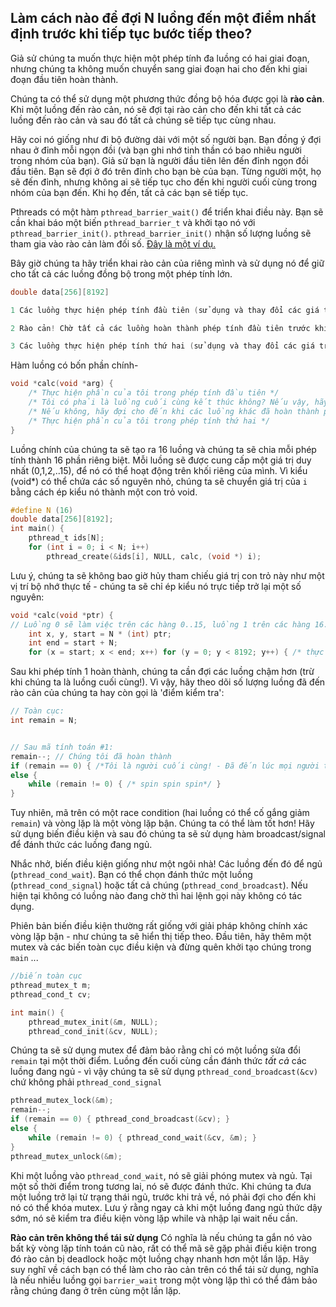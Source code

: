 ## Làm cách nào để đợi N luồng đến một điểm nhất định trước khi tiếp tục bước tiếp theo?

Giả sử chúng ta muốn thực hiện một phép tính đa luồng có hai giai đoạn, nhưng chúng ta không muốn chuyển sang giai đoạn hai cho đến khi giai đoạn đầu tiên hoàn thành.

Chúng ta có thể sử dụng một phương thức đồng bộ hóa được gọi là **rào cản**. Khi một luồng đến rào cản, nó sẽ đợi tại rào cản cho đến khi tất cả các luồng đến rào cản và sau đó tất cả chúng sẽ tiếp tục cùng nhau.

Hãy coi nó giống như đi bộ đường dài với một số người bạn. Bạn đồng ý đợi nhau ở đỉnh mỗi ngọn đồi (và bạn ghi nhớ tinh thần có bao nhiêu người trong nhóm của bạn). Giả sử bạn là người đầu tiên lên đến đỉnh ngọn đồi đầu tiên. Bạn sẽ đợi ở đó trên đỉnh cho bạn bè của bạn. Từng người một, họ sẽ đến đỉnh, nhưng không ai sẽ tiếp tục cho đến khi người cuối cùng trong nhóm của bạn đến. Khi họ đến, tất cả các bạn sẽ tiếp tục.

Pthreads có một hàm `pthread_barrier_wait()` để triển khai điều này. Bạn sẽ cần khai báo một biến `pthread_barrier_t` và khởi tạo nó với `pthread_barrier_init()`. `pthread_barrier_init()` nhận số lượng luồng sẽ tham gia vào rào cản làm đối số. [Đây là một ví dụ.](https://github.com/angrave/SystemProgramming/wiki/Sample-program-using-pthread-barriers)


Bây giờ chúng ta hãy triển khai rào cản của riêng mình và sử dụng nó để giữ cho tất cả các luồng đồng bộ trong một phép tính lớn.

```C
double data[256][8192]

1 Các luồng thực hiện phép tính đầu tiên (sử dụng và thay đổi các giá trị trong dữ liệu)

2 Rào cản! Chờ tất cả các luồng hoàn thành phép tính đầu tiên trước khi tiếp tục

3 Các luồng thực hiện phép tính thứ hai (sử dụng và thay đổi các giá trị trong dữ liệu)
```

Hàm luồng có bốn phần chính-
```C
void *calc(void *arg) {
    /* Thực hiện phần của tôi trong phép tính đầu tiên */
    /* Tôi có phải là luồng cuối cùng kết thúc không? Nếu vậy, hãy đánh thức tất cả các luồng khác! */
    /* Nếu không, hãy đợi cho đến khi các luồng khác đã hoàn thành phần một */
    /* Thực hiện phần của tôi trong phép tính thứ hai */
}
```

Luồng chính của chúng ta sẽ tạo ra 16 luồng và chúng ta sẽ chia mỗi phép tính thành 16 phần riêng biệt. Mỗi luồng sẽ được cung cấp một giá trị duy nhất (0,1,2,..15), để nó có thể hoạt động trên khối riêng của mình.
Vì kiểu (void*) có thể chứa các số nguyên nhỏ, chúng ta sẽ chuyển giá trị của `i` bằng cách ép kiểu nó thành một con trỏ void.
```C
#define N (16)
double data[256][8192];
int main() {
    pthread_t ids[N];
    for (int i = 0; i < N; i++)  
        pthread_create(&ids[i], NULL, calc, (void *) i);
```
  
Lưu ý, chúng ta sẽ không bao giờ hủy tham chiếu giá trị con trỏ này như một vị trí bộ nhớ thực tế - chúng ta sẽ chỉ ép kiểu nó trực tiếp trở lại một số nguyên:
```C
void *calc(void *ptr) {
// Luồng 0 sẽ làm việc trên các hàng 0..15, luồng 1 trên các hàng 16..31
    int x, y, start = N * (int) ptr;
    int end = start + N; 
    for (x = start; x < end; x++) for (y = 0; y < 8192; y++) { /* thực hiện phép tính #1 */ }
```

Sau khi phép tính 1 hoàn thành, chúng ta cần đợi các luồng chậm hơn (trừ khi chúng ta là luồng cuối cùng!).
Vì vậy, hãy theo dõi số lượng luồng đã đến rào cản của chúng ta hay còn gọi là 'điểm kiểm tra':
```C
// Toàn cục:
int remain = N;


// Sau mã tính toán #1:
remain--; // Chúng tôi đã hoàn thành
if (remain == 0) { /*Tôi là người cuối cùng! - Đã đến lúc mọi người thức dậy! */ }
else {
    while (remain != 0) { /* spin spin spin*/ }
}
```
Tuy nhiên, mã trên có một race condition (hai luồng có thể cố gắng giảm `remain`) và vòng lặp là một vòng lặp bận. Chúng ta có thể làm tốt hơn! Hãy sử dụng biến điều kiện và sau đó chúng ta sẽ sử dụng hàm broadcast/signal để đánh thức các luồng đang ngủ.

Nhắc nhở, biến điều kiện giống như một ngôi nhà! Các luồng đến đó để ngủ (`pthread_cond_wait`). Bạn có thể chọn đánh thức một luồng (`pthread_cond_signal`) hoặc tất cả chúng (`pthread_cond_broadcast`). Nếu hiện tại không có luồng nào đang chờ thì hai lệnh gọi này không có tác dụng.

Phiên bản biến điều kiện thường rất giống với giải pháp không chính xác vòng lặp bận - như chúng ta sẽ hiển thị tiếp theo. Đầu tiên, hãy thêm một mutex và các biến toàn cục điều kiện và đừng quên khởi tạo chúng trong `main` ...

```C
//biến toàn cục
pthread_mutex_t m;
pthread_cond_t cv;

int main() {
    pthread_mutex_init(&m, NULL);
    pthread_cond_init(&cv, NULL);
```

Chúng ta sẽ sử dụng mutex để đảm bảo rằng chỉ có một luồng sửa đổi `remain` tại một thời điểm.
Luồng đến cuối cùng cần đánh thức _tất cả_ các luồng đang ngủ - vì vậy chúng ta sẽ sử dụng `pthread_cond_broadcast(&cv)` chứ không phải `pthread_cond_signal`

```C
pthread_mutex_lock(&m);
remain--; 
if (remain == 0) { pthread_cond_broadcast(&cv); }
else {
    while (remain != 0) { pthread_cond_wait(&cv, &m); }
}
pthread_mutex_unlock(&m);
```
Khi một luồng vào `pthread_cond_wait`, nó sẽ giải phóng mutex và ngủ. Tại một số thời điểm trong tương lai, nó sẽ được đánh thức. Khi chúng ta đưa một luồng trở lại từ trạng thái ngủ, trước khi trả về, nó phải đợi cho đến khi nó có thể khóa mutex. Lưu ý rằng ngay cả khi một luồng đang ngủ thức dậy sớm, nó sẽ kiểm tra điều kiện vòng lặp while và nhập lại wait nếu cần.

**Rào cản trên không thể tái sử dụng** Có nghĩa là nếu chúng ta gắn nó vào bất kỳ vòng lặp tính toán cũ nào, rất có thể mã sẽ gặp phải điều kiện trong đó rào cản bị deadlock hoặc một luồng chạy nhanh hơn một lần lặp. Hãy suy nghĩ về cách bạn có thể làm cho rào cản trên có thể tái sử dụng, nghĩa là nếu nhiều luồng gọi `barrier_wait` trong một vòng lặp thì có thể đảm bảo rằng chúng đang ở trên cùng một lần lặp.


